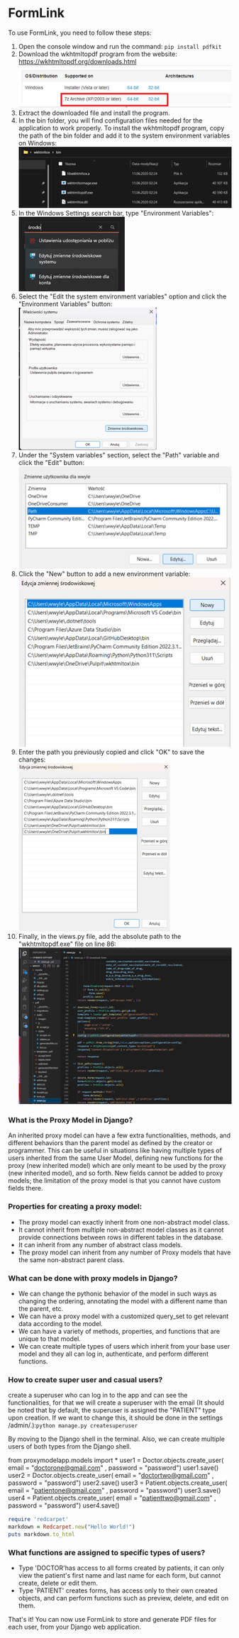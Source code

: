 <h1>FormLink</h1>
<p>To use FormLink, you need to follow these steps:</p>
<ol>
  <li>Open the console window and run the command: <code>pip install pdfkit</code></li>
  <li>Download the wkhtmltopdf program from the website: <a href="https://wkhtmltopdf.org/downloads.html">https://wkhtmltopdf.org/downloads.html</a><br>
      <img src="./img/img1.png" alt="zdjęcie 1"></li>
  <li>Extract the downloaded file and install the program.</li>
  <li>In the bin folder, you will find configuration files needed for the application to work properly. To install the wkhtmltopdf program, copy the path of the bin folder and add it to the system environment variables on Windows:<br>
      <img src="./img/img2.png" alt="zdjęcie 2"></li>
  <li>In the Windows Settings search bar, type "Environment Variables":<br>
      <img src="./img/img3.png" alt="zdjęcie 3"></li>
  <li>Select the "Edit the system environment variables" option and click the "Environment Variables" button:<br>
      <img src="./img/img4.png" alt="zdjęcie 4"></li>
  <li>Under the "System variables" section, select the "Path" variable and click the "Edit" button:<br>
      <img src="./img/img5.png" alt="zdjęcie 5"></li>
  <li>Click the "New" button to add a new environment variable:<br>
      <img src="./img/img6.png" alt="zdjęcie 6"></li>
  <li>Enter the path you previously copied and click "OK" to save the changes:<br>
      <img src="./img/img7.png" alt="zdjęcie 7"></li>
  <li>Finally, in the views.py file, add the absolute path to the "wkhtmltopdf.exe" file on line 86:<br>
      <img src="./img/img8.png" alt="zdjęcie 8"></li>
</ol>
<h3>What is the Proxy Model in Django?</h3>
  <p>An inherited proxy model can have a few extra functionalities, methods, and different behaviors than the parent model as defined by the creator or programmer. This can be useful in situations like having multiple types of users inherited from the same User Model, defining new functions for the proxy (new inherited model) which are only meant to be used by the proxy (new inherited model), and so forth. New fields cannot be added to proxy models; the limitation of the proxy model is that you cannot have custom fields there.</p>
  <h3>Properties for creating a proxy model:</h3>
  <ul>
    <li>The proxy model can exactly inherit from one non-abstract model class.</li>
    <li>It cannot inherit from multiple non-abstract model classes as it cannot provide connections between rows in different tables in the database.</li>
    <li>It can inherit from any number of abstract class models.</li>
    <li>The proxy model can inherit from any number of Proxy models that have the same non-abstract parent class.</li>
  </ul>
  <h3>What can be done with proxy models in Django?</h3>
  <ul>
    <li>We can change the pythonic behavior of the model in such ways as changing the ordering, annotating the model with a different name than the parent, etc.</li>
    <li>We can have a proxy model with a customized query_set to get relevant data according to the model.</li>
    <li>We can have a variety of methods, properties, and functions that are unique to that model.</li>
    <li>We can create multiple types of users which inherit from your base user model and they all can log in, authenticate, and perform different functions.</li>
  </ul>
  
  <h3>How to create super user and casual users?</h3>
  <p>create a superuser who can log in to the app and can see the functionalities, for that we will create a superuser with the email (It should be noted that by default, the superuser is assigned the "PATIENT" type upon creation. If we want to change this, it should be done in the settings /admin/.):<code>python manage.py createsuperuser</code></p>

  <p>By moving to the Django shell in the terminal. Also, we can create multiple users of both types from the Django shell.</p>

from proxymodelapp.models import *
    user1 = Doctor.objects.create_user(
    email = "doctorone@gmail.com" , password = "password")
    user1.save()
    user2 = Doctor.objects.create_user(
    email = "doctortwo@gmail.com" , password = "password")
    user2.save()
    user3 = Patient.objects.create_user(
    email = "patientone@gmail.com" , password = "password")
    user3.save()
    user4 = Patient.objects.create_user(
    email = "patienttwo@gmail.com" , password = "password")
    user4.save() 

```ruby
require 'redcarpet'
markdown = Redcarpet.new("Hello World!")
puts markdown.to_html
```

  <h3>What functions are assigned to specific types of users?</h3>
  <ul>
    <li>Type 'DOCTOR'has access to all forms created by patients, it can only view the patient's first name and last name for each form, but cannot create, delete or edit them.</li>
    <li>Type 'PATIENT' creates forms, has access only to their own created objects, and can perform functions such as preview, delete, and edit on them.</li>
  </ul>
<p>That's it! You can now use FormLink to store and generate PDF files for each user, from your Django web application.</p>
